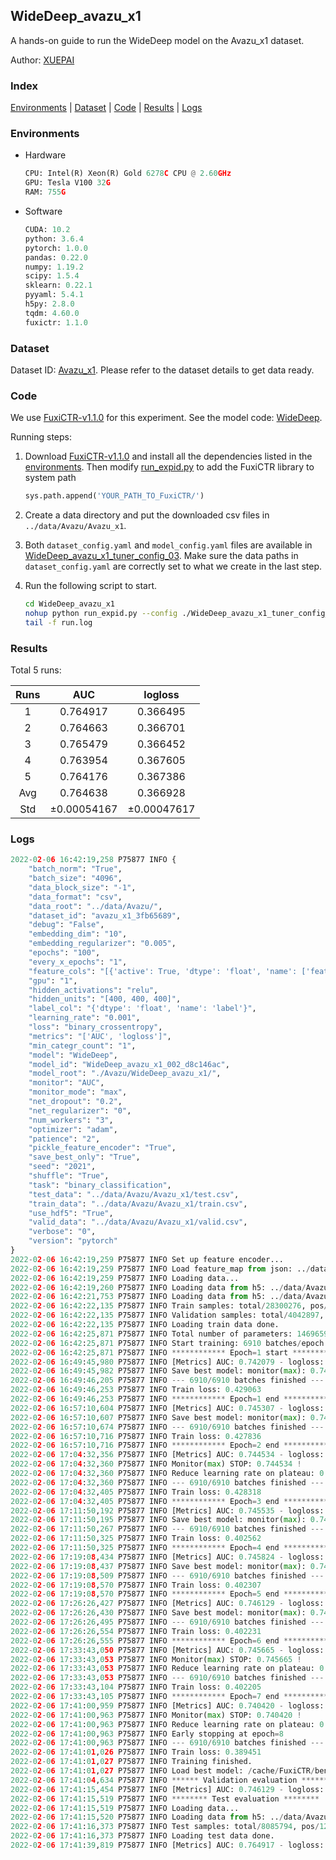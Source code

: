## WideDeep_avazu_x1

A hands-on guide to run the WideDeep model on the Avazu_x1 dataset.

Author: [XUEPAI](https://github.com/xue-pai)

### Index
[Environments](#Environments) | [Dataset](#Dataset) | [Code](#Code) | [Results](#Results) | [Logs](#Logs)

### Environments
+ Hardware

  ```python
  CPU: Intel(R) Xeon(R) Gold 6278C CPU @ 2.60GHz
  GPU: Tesla V100 32G
  RAM: 755G

  ```

+ Software

  ```python
  CUDA: 10.2
  python: 3.6.4
  pytorch: 1.0.0
  pandas: 0.22.0
  numpy: 1.19.2
  scipy: 1.5.4
  sklearn: 0.22.1
  pyyaml: 5.4.1
  h5py: 2.8.0
  tqdm: 4.60.0
  fuxictr: 1.1.0

  ```

### Dataset
Dataset ID: [Avazu_x1](https://github.com/openbenchmark/BARS/blob/master/ctr_prediction/datasets/Avazu/README.md#Avazu_x1). Please refer to the dataset details to get data ready.

### Code

We use [FuxiCTR-v1.1.0](https://github.com/xue-pai/FuxiCTR/tree/v1.1.0) for this experiment. See the model code: [WideDeep](https://github.com/xue-pai/FuxiCTR/blob/v1.1.0/fuxictr/pytorch/models/WideDeep.py).

Running steps:

1. Download [FuxiCTR-v1.1.0](https://github.com/xue-pai/FuxiCTR/archive/refs/tags/v1.1.0.zip) and install all the dependencies listed in the [environments](#environments). Then modify [run_expid.py](./run_expid.py#L5) to add the FuxiCTR library to system path
    
    ```python
    sys.path.append('YOUR_PATH_TO_FuxiCTR/')
    ```

2. Create a data directory and put the downloaded csv files in `../data/Avazu/Avazu_x1`.

3. Both `dataset_config.yaml` and `model_config.yaml` files are available in [WideDeep_avazu_x1_tuner_config_03](./WideDeep_avazu_x1_tuner_config_03). Make sure the data paths in `dataset_config.yaml` are correctly set to what we create in the last step.

4. Run the following script to start.

    ```bash
    cd WideDeep_avazu_x1
    nohup python run_expid.py --config ./WideDeep_avazu_x1_tuner_config_03 --expid WideDeep_avazu_x1_002_d8c146ac --gpu 0 > run.log &
    tail -f run.log
    ```

### Results

Total 5 runs:

| Runs | AUC | logloss  |
|:--------------------:|:--------------------:|:--------------------:|
| 1 | 0.764917 | 0.366495  |
| 2 | 0.764663 | 0.366701  |
| 3 | 0.765479 | 0.366452  |
| 4 | 0.763954 | 0.367605  |
| 5 | 0.764176 | 0.367386  |
| Avg | 0.764638 | 0.366928 |
| Std | &#177;0.00054167 | &#177;0.00047617 |


### Logs
```python
2022-02-06 16:42:19,258 P75877 INFO {
    "batch_norm": "True",
    "batch_size": "4096",
    "data_block_size": "-1",
    "data_format": "csv",
    "data_root": "../data/Avazu/",
    "dataset_id": "avazu_x1_3fb65689",
    "debug": "False",
    "embedding_dim": "10",
    "embedding_regularizer": "0.005",
    "epochs": "100",
    "every_x_epochs": "1",
    "feature_cols": "[{'active': True, 'dtype': 'float', 'name': ['feat_1', 'feat_2', 'feat_3', 'feat_4', 'feat_5', 'feat_6', 'feat_7', 'feat_8', 'feat_9', 'feat_10', 'feat_11', 'feat_12', 'feat_13', 'feat_14', 'feat_15', 'feat_16', 'feat_17', 'feat_18', 'feat_19', 'feat_20', 'feat_21', 'feat_22'], 'type': 'categorical'}]",
    "gpu": "1",
    "hidden_activations": "relu",
    "hidden_units": "[400, 400, 400]",
    "label_col": "{'dtype': 'float', 'name': 'label'}",
    "learning_rate": "0.001",
    "loss": "binary_crossentropy",
    "metrics": "['AUC', 'logloss']",
    "min_categr_count": "1",
    "model": "WideDeep",
    "model_id": "WideDeep_avazu_x1_002_d8c146ac",
    "model_root": "./Avazu/WideDeep_avazu_x1/",
    "monitor": "AUC",
    "monitor_mode": "max",
    "net_dropout": "0.2",
    "net_regularizer": "0",
    "num_workers": "3",
    "optimizer": "adam",
    "patience": "2",
    "pickle_feature_encoder": "True",
    "save_best_only": "True",
    "seed": "2021",
    "shuffle": "True",
    "task": "binary_classification",
    "test_data": "../data/Avazu/Avazu_x1/test.csv",
    "train_data": "../data/Avazu/Avazu_x1/train.csv",
    "use_hdf5": "True",
    "valid_data": "../data/Avazu/Avazu_x1/valid.csv",
    "verbose": "0",
    "version": "pytorch"
}
2022-02-06 16:42:19,259 P75877 INFO Set up feature encoder...
2022-02-06 16:42:19,259 P75877 INFO Load feature_map from json: ../data/Avazu/avazu_x1_3fb65689/feature_map.json
2022-02-06 16:42:19,259 P75877 INFO Loading data...
2022-02-06 16:42:19,260 P75877 INFO Loading data from h5: ../data/Avazu/avazu_x1_3fb65689/train.h5
2022-02-06 16:42:21,753 P75877 INFO Loading data from h5: ../data/Avazu/avazu_x1_3fb65689/valid.h5
2022-02-06 16:42:22,135 P75877 INFO Train samples: total/28300276, pos/4953382, neg/23346894, ratio/17.50%, blocks/1
2022-02-06 16:42:22,135 P75877 INFO Validation samples: total/4042897, pos/678699, neg/3364198, ratio/16.79%, blocks/1
2022-02-06 16:42:22,135 P75877 INFO Loading train data done.
2022-02-06 16:42:25,871 P75877 INFO Total number of parameters: 14696590.
2022-02-06 16:42:25,871 P75877 INFO Start training: 6910 batches/epoch
2022-02-06 16:42:25,871 P75877 INFO ************ Epoch=1 start ************
2022-02-06 16:49:45,980 P75877 INFO [Metrics] AUC: 0.742079 - logloss: 0.398475
2022-02-06 16:49:45,982 P75877 INFO Save best model: monitor(max): 0.742079
2022-02-06 16:49:46,205 P75877 INFO --- 6910/6910 batches finished ---
2022-02-06 16:49:46,253 P75877 INFO Train loss: 0.429063
2022-02-06 16:49:46,253 P75877 INFO ************ Epoch=1 end ************
2022-02-06 16:57:10,604 P75877 INFO [Metrics] AUC: 0.745307 - logloss: 0.396935
2022-02-06 16:57:10,607 P75877 INFO Save best model: monitor(max): 0.745307
2022-02-06 16:57:10,674 P75877 INFO --- 6910/6910 batches finished ---
2022-02-06 16:57:10,716 P75877 INFO Train loss: 0.427836
2022-02-06 16:57:10,716 P75877 INFO ************ Epoch=2 end ************
2022-02-06 17:04:32,356 P75877 INFO [Metrics] AUC: 0.744534 - logloss: 0.397424
2022-02-06 17:04:32,360 P75877 INFO Monitor(max) STOP: 0.744534 !
2022-02-06 17:04:32,360 P75877 INFO Reduce learning rate on plateau: 0.000100
2022-02-06 17:04:32,360 P75877 INFO --- 6910/6910 batches finished ---
2022-02-06 17:04:32,405 P75877 INFO Train loss: 0.428318
2022-02-06 17:04:32,405 P75877 INFO ************ Epoch=3 end ************
2022-02-06 17:11:50,192 P75877 INFO [Metrics] AUC: 0.745535 - logloss: 0.396204
2022-02-06 17:11:50,195 P75877 INFO Save best model: monitor(max): 0.745535
2022-02-06 17:11:50,267 P75877 INFO --- 6910/6910 batches finished ---
2022-02-06 17:11:50,325 P75877 INFO Train loss: 0.402562
2022-02-06 17:11:50,325 P75877 INFO ************ Epoch=4 end ************
2022-02-06 17:19:08,434 P75877 INFO [Metrics] AUC: 0.745824 - logloss: 0.395891
2022-02-06 17:19:08,437 P75877 INFO Save best model: monitor(max): 0.745824
2022-02-06 17:19:08,509 P75877 INFO --- 6910/6910 batches finished ---
2022-02-06 17:19:08,570 P75877 INFO Train loss: 0.402307
2022-02-06 17:19:08,570 P75877 INFO ************ Epoch=5 end ************
2022-02-06 17:26:26,427 P75877 INFO [Metrics] AUC: 0.746129 - logloss: 0.395687
2022-02-06 17:26:26,430 P75877 INFO Save best model: monitor(max): 0.746129
2022-02-06 17:26:26,495 P75877 INFO --- 6910/6910 batches finished ---
2022-02-06 17:26:26,554 P75877 INFO Train loss: 0.402231
2022-02-06 17:26:26,555 P75877 INFO ************ Epoch=6 end ************
2022-02-06 17:33:43,050 P75877 INFO [Metrics] AUC: 0.745665 - logloss: 0.396153
2022-02-06 17:33:43,053 P75877 INFO Monitor(max) STOP: 0.745665 !
2022-02-06 17:33:43,053 P75877 INFO Reduce learning rate on plateau: 0.000010
2022-02-06 17:33:43,053 P75877 INFO --- 6910/6910 batches finished ---
2022-02-06 17:33:43,104 P75877 INFO Train loss: 0.402205
2022-02-06 17:33:43,105 P75877 INFO ************ Epoch=7 end ************
2022-02-06 17:41:00,959 P75877 INFO [Metrics] AUC: 0.740420 - logloss: 0.399509
2022-02-06 17:41:00,963 P75877 INFO Monitor(max) STOP: 0.740420 !
2022-02-06 17:41:00,963 P75877 INFO Reduce learning rate on plateau: 0.000001
2022-02-06 17:41:00,963 P75877 INFO Early stopping at epoch=8
2022-02-06 17:41:00,963 P75877 INFO --- 6910/6910 batches finished ---
2022-02-06 17:41:01,026 P75877 INFO Train loss: 0.389451
2022-02-06 17:41:01,027 P75877 INFO Training finished.
2022-02-06 17:41:01,027 P75877 INFO Load best model: /cache/FuxiCTR/benchmarks/Avazu/WideDeep_avazu_x1/avazu_x1_3fb65689/WideDeep_avazu_x1_002_d8c146ac.model
2022-02-06 17:41:04,634 P75877 INFO ****** Validation evaluation ******
2022-02-06 17:41:15,454 P75877 INFO [Metrics] AUC: 0.746129 - logloss: 0.395687
2022-02-06 17:41:15,519 P75877 INFO ******** Test evaluation ********
2022-02-06 17:41:15,519 P75877 INFO Loading data...
2022-02-06 17:41:15,520 P75877 INFO Loading data from h5: ../data/Avazu/avazu_x1_3fb65689/test.h5
2022-02-06 17:41:16,373 P75877 INFO Test samples: total/8085794, pos/1232985, neg/6852809, ratio/15.25%, blocks/1
2022-02-06 17:41:16,373 P75877 INFO Loading test data done.
2022-02-06 17:41:39,819 P75877 INFO [Metrics] AUC: 0.764917 - logloss: 0.366495

```
